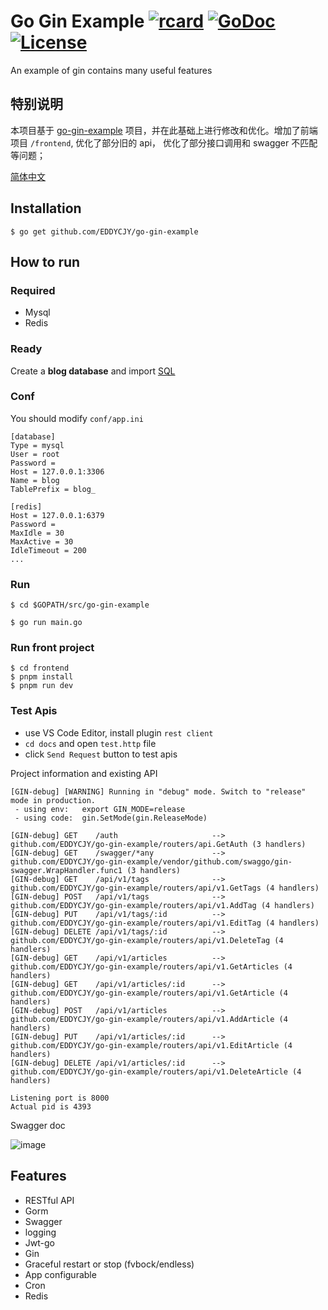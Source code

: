 # Go Gin Example [![rcard](https://goreportcard.com/badge/github.com/EDDYCJY/go-gin-example)](https://goreportcard.com/report/github.com/EDDYCJY/go-gin-example) [![GoDoc](http://img.shields.io/badge/go-documentation-blue.svg?style=flat-square)](https://godoc.org/github.com/EDDYCJY/go-gin-example) [![License](http://img.shields.io/badge/license-mit-blue.svg?style=flat-square)](https://raw.githubusercontent.com/EDDYCJY/go-gin-example/master/LICENSE)

An example of gin contains many useful features


## 特别说明

本项目基于 [go-gin-example](https://github.com/EDDYCJY/go-gin-example) 项目，并在此基础上进行修改和优化。增加了前端项目 `/frontend`, 优化了部分旧的 api， 优化了部分接口调用和 swagger 不匹配等问题；


[简体中文](https://github.com/EDDYCJY/go-gin-example/blob/master/README_ZH.md)

## Installation
```
$ go get github.com/EDDYCJY/go-gin-example
```

## How to run

### Required

- Mysql
- Redis

### Ready

Create a **blog database** and import [SQL](https://github.com/EDDYCJY/go-gin-example/blob/master/docs/sql/blog.sql)

### Conf

You should modify `conf/app.ini`

```
[database]
Type = mysql
User = root
Password =
Host = 127.0.0.1:3306
Name = blog
TablePrefix = blog_

[redis]
Host = 127.0.0.1:6379
Password =
MaxIdle = 30
MaxActive = 30
IdleTimeout = 200
...
```

### Run
```
$ cd $GOPATH/src/go-gin-example

$ go run main.go 
```

### Run front project

```
$ cd frontend
$ pnpm install
$ pnpm run dev
```


### Test Apis

- use VS Code Editor, install plugin `rest client`
- `cd docs` and open `test.http` file
- click `Send Request` button to test apis


Project information and existing API

```
[GIN-debug] [WARNING] Running in "debug" mode. Switch to "release" mode in production.
 - using env:	export GIN_MODE=release
 - using code:	gin.SetMode(gin.ReleaseMode)

[GIN-debug] GET    /auth                     --> github.com/EDDYCJY/go-gin-example/routers/api.GetAuth (3 handlers)
[GIN-debug] GET    /swagger/*any             --> github.com/EDDYCJY/go-gin-example/vendor/github.com/swaggo/gin-swagger.WrapHandler.func1 (3 handlers)
[GIN-debug] GET    /api/v1/tags              --> github.com/EDDYCJY/go-gin-example/routers/api/v1.GetTags (4 handlers)
[GIN-debug] POST   /api/v1/tags              --> github.com/EDDYCJY/go-gin-example/routers/api/v1.AddTag (4 handlers)
[GIN-debug] PUT    /api/v1/tags/:id          --> github.com/EDDYCJY/go-gin-example/routers/api/v1.EditTag (4 handlers)
[GIN-debug] DELETE /api/v1/tags/:id          --> github.com/EDDYCJY/go-gin-example/routers/api/v1.DeleteTag (4 handlers)
[GIN-debug] GET    /api/v1/articles          --> github.com/EDDYCJY/go-gin-example/routers/api/v1.GetArticles (4 handlers)
[GIN-debug] GET    /api/v1/articles/:id      --> github.com/EDDYCJY/go-gin-example/routers/api/v1.GetArticle (4 handlers)
[GIN-debug] POST   /api/v1/articles          --> github.com/EDDYCJY/go-gin-example/routers/api/v1.AddArticle (4 handlers)
[GIN-debug] PUT    /api/v1/articles/:id      --> github.com/EDDYCJY/go-gin-example/routers/api/v1.EditArticle (4 handlers)
[GIN-debug] DELETE /api/v1/articles/:id      --> github.com/EDDYCJY/go-gin-example/routers/api/v1.DeleteArticle (4 handlers)

Listening port is 8000
Actual pid is 4393
```
Swagger doc

![image](https://i.imgur.com/bVRLTP4.jpg)

## Features

- RESTful API
- Gorm
- Swagger
- logging
- Jwt-go
- Gin
- Graceful restart or stop (fvbock/endless)
- App configurable
- Cron
- Redis